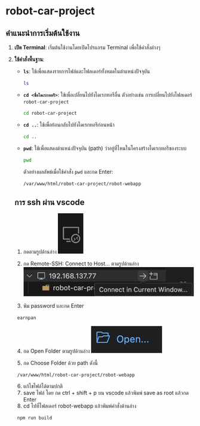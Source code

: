 # robot-car-project

## คำแนะนำการเริ่มต้นใช้งาน

1. **เปิด Terminal**: เริ่มต้นใช้งานโดยเปิดโปรแกรม Terminal เพื่อใช้คำสั่งต่างๆ

2. **ใช้คำสั่งพื้นฐาน**:

   - **`ls`**: ใช้เพื่อแสดงรายการไฟล์และโฟลเดอร์ทั้งหมดในตำแหน่งปัจจุบัน
     ```bash
     ls
     ```
     
   - **`cd <ชื่อไดเรกทอรี>`**: ใช้เพื่อเปลี่ยนไปยังไดเรกทอรีอื่น ตัวอย่างเช่น การเปลี่ยนไปยังโฟลเดอร์ `robot-car-project`
     ```bash
     cd robot-car-project
     ```

   - **`cd ..`**: ใช้เพื่อย้อนกลับไปยังไดเรกทอรีก่อนหน้า
     ```bash
     cd ..
     ```

   - **`pwd`**: ใช้เพื่อแสดงตำแหน่งปัจจุบัน (path) ว่าอยู่ที่ไหนในโครงสร้างไดเรกทอรีของระบบ
     ```bash
     pwd
     ```
     ตัวอย่างผลลัพธ์เมื่อใช้คำสั่ง `pwd` และกด Enter:
     ```bash
     /var/www/html/robot-car-project/robot-webapp
     ```

   ## การ ssh ผ่าน vscode

    1. กดตามรูปด้านล่าง
    ![image](./readme-picture/Screenshot%202567-11-02%20at%2020.20.55.png)

    2. กด Remote-SSH: Connect to Host... ตามรูปด้านล่าง
    ![image](./readme-picture/Screenshot%202567-11-02%20at%2020.21.53.png)

    3. พิม password และกด Enter
    ```bash
     earnpan
     ```
    4. กด Open Folder ตามรูปด้านล่าง
    ![image](./readme-picture/Screenshot%202567-11-02%20at%2020.23.20.png)

    5. กด Choose Folder ด้วย path ดังนี้
    ```bash
     /var/www/html/robot-car-project/robot-webapp
     ```
    6. แก้ไขไฟล์ได้ตามปกติ
    7. save ไฟล์ โดย กด ctrl + shift + p บน vscode แล้วพิมพ์ save as root แล้วกด Enter
    8. cd ไปที่โฟลเดอร์ robot-webapp แล้วพิมพ์คำสั่งด้านล่าง
    ```bash
     npm run build
     ```



   


